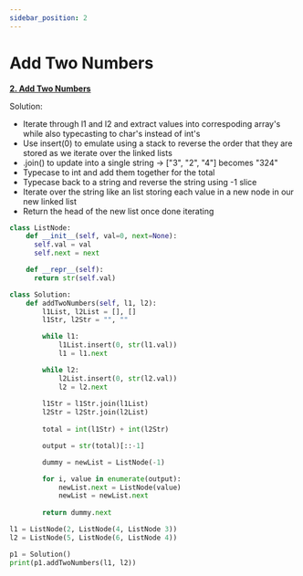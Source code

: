 ```yaml
---
sidebar_position: 2
---
```


# Add Two Numbers

**[2. Add Two Numbers](https://leetcode.com/problems/add-two-numbers/)**

Solution:
 - Iterate through l1 and l2 and extract values into correspoding array's while also typecasting to char's instead of int's
 - Use insert(0) to emulate using a stack to reverse the order that they are stored as we iterate over the linked lists
 - .join() to update into a single string -> ["3", "2", "4"] becomes "324"
 - Typecase to int and add them together for the total
 - Typecase back to a string and reverse the string using -1 slice
 - Iterate over the string like an list storing each value in a new node in our new linked list
 - Return the head of the new list once done iterating

```python title="Output: 7->0->8"
class ListNode:
    def __init__(self, val=0, next=None):
      self.val = val
      self.next = next

    def __repr__(self):
      return str(self.val)

class Solution:
    def addTwoNumbers(self, l1, l2):
        l1List, l2List = [], []
        l1Str, l2Str = "", ""

        while l1:
            l1List.insert(0, str(l1.val))
            l1 = l1.next

        while l2:
            l2List.insert(0, str(l2.val))
            l2 = l2.next
        
        l1Str = l1Str.join(l1List)
        l2Str = l2Str.join(l2List)
    
        total = int(l1Str) + int(l2Str)

        output = str(total)[::-1]

        dummy = newList = ListNode(-1)

        for i, value in enumerate(output):
            newList.next = ListNode(value)
            newList = newList.next
        
        return dummy.next

l1 = ListNode(2, ListNode(4, ListNode 3))
l2 = ListNode(5, ListNode(6, ListNode 4))

p1 = Solution()
print(p1.addTwoNumbers(l1, l2))
```
